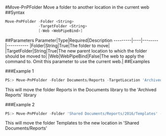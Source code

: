#Move-PnPFolder
Move a folder to another location in the current web
##Syntax
```powershell
Move-PnPFolder -Folder <String>
               -TargetFolder <String>
               [-Web <WebPipeBind>]
```


##Parameters
Parameter|Type|Required|Description
---------|----|--------|-----------
|Folder|String|True|The folder to move|
|TargetFolder|String|True|The new parent location to which the folder should be moved to|
|Web|WebPipeBind|False|The web to apply the command to. Omit this parameter to use the current web.|
##Examples

###Example 1
```powershell
PS:> Move-PnPFolder -Folder Documents/Reports -TargetLocation 'Archived Reports'
```
This will move the folder Reports in the Documents library to the 'Archived Reports' library

###Example 2
```powershell
PS:> Move-PnPFolder -Folder 'Shared Documents/Reports/2016/Templates' -TargetLocation 'Shared Documents/Reports'
```
This will move the folder Templates to the new location in 'Shared Documents/Reports'
